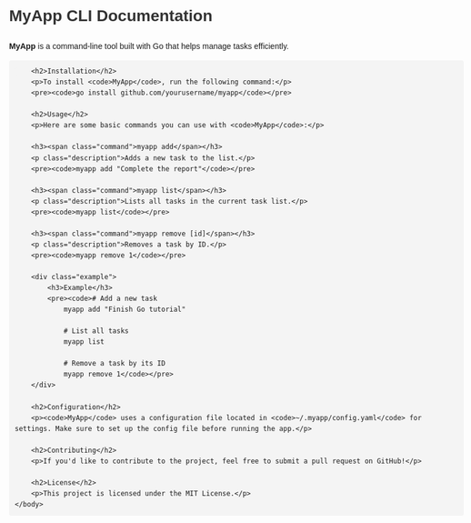 <html lang="en">
    <head>
        <meta charset="UTF-8">
        <meta name="viewport" content="width=device-width, initial-scale=1.0">
        <title>CLI Application Documentation</title>
        <style>
        body {
        font-family: Arial, sans-serif;
        line-height: 1.6;
        max-width: 800px;
        margin: 0 auto;
        padding: 20px;
        }
        h1, h2, h3 {
        color: #333;
        }
        code {
        background-color: #f4f4f4;
        padding: 5px;
        border-radius: 4px;
        }
        pre {
        background-color: #f4f4f4;
        padding: 10px;
        border-radius: 4px;
        overflow-x: auto;
        }
        .command {
        color: #008080;
        font-weight: bold;
        }
        .description {
        color: #555;
        }
        .example {
        background-color: #eef;
        padding: 10px;
        margin-top: 10px;
        border-left: 5px solid #008080;
        }
        </style>
    </head>
    <body>
        <h1>MyApp CLI Documentation</h1>
        <p><strong>MyApp</strong> is a command-line tool built with Go that helps manage tasks efficiently.</p>

        <h2>Installation</h2>
        <p>To install <code>MyApp</code>, run the following command:</p>
        <pre><code>go install github.com/yourusername/myapp</code></pre>

        <h2>Usage</h2>
        <p>Here are some basic commands you can use with <code>MyApp</code>:</p>

        <h3><span class="command">myapp add</span></h3>
        <p class="description">Adds a new task to the list.</p>
        <pre><code>myapp add "Complete the report"</code></pre>

        <h3><span class="command">myapp list</span></h3>
        <p class="description">Lists all tasks in the current task list.</p>
        <pre><code>myapp list</code></pre>

        <h3><span class="command">myapp remove [id]</span></h3>
        <p class="description">Removes a task by ID.</p>
        <pre><code>myapp remove 1</code></pre>

        <div class="example">
            <h3>Example</h3>
            <pre><code># Add a new task
                myapp add "Finish Go tutorial"

                # List all tasks
                myapp list

                # Remove a task by its ID
                myapp remove 1</code></pre>
        </div>

        <h2>Configuration</h2>
        <p><code>MyApp</code> uses a configuration file located in <code>~/.myapp/config.yaml</code> for settings. Make sure to set up the config file before running the app.</p>

        <h2>Contributing</h2>
        <p>If you'd like to contribute to the project, feel free to submit a pull request on GitHub!</p>

        <h2>License</h2>
        <p>This project is licensed under the MIT License.</p>
    </body>
</html>


